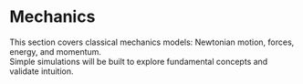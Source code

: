 # Mechanics

This section covers classical mechanics models: Newtonian motion, forces, energy, and momentum.  
Simple simulations will be built to explore fundamental concepts and validate intuition.

